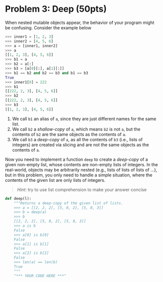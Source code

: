 # Problem 3: Deep (50pts)

When nested mutable objects appear, the behavior of your program might be confusing. Consider the example below

```python
>>> inner1 = [1, 2, 3]
>>> inner2 = [4, 5, 6]
>>> a = [inner1, inner2]
>>> a
[[1, 2, 3], [4, 5, 6]]
>>> b1 = a
>>> b2 = a[:]
>>> b3 = [a[0][:], a[1][:]]
>>> b1 == b2 and b2 == b3 and b1 == b3
True
>>> inner1[0] = 222
>>> b1
[[222, 2, 3], [4, 5, 6]]
>>> b2
[[222, 2, 3], [4, 5, 6]]
>>> b3
[[1, 2, 3], [4, 5, 6]]
```

1. We call `b1` an alias of `a`, since they are just different names for the same list.
2. We call `b2` a _shallow-copy_ of `a`, which means `b2` is not `a`, but the contents of `b2` are the same objects as the contents of `a`.
3. We call `b3` a _deep-copy_ of `a`, as all the contents of `b3` (i.e., lists of integers) are created via slicing and are not the same objects as the contents of `a`.

Now you need to implement a function `deep` to create a _deep-copy_ of a given non-empty list, whose contents are non-empty lists of integers. In the real-world, objects may be arbitrarily nested (e.g., lists of lists of lists of ...), but in this problem, you only need to handle a simple situation, where the contents of the given list are only lists of integers.

> _Hint_: try to use list comprehension to make your answer concise

```python
def deep(l):
    """Returns a deep-copy of the given list of lists.
    >>> a = [[2, 2, 2], [5, 0, 2], [5, 0, 3]]
    >>> b = deep(a)
    >>> b
    [[2, 2, 2], [5, 0, 2], [5, 0, 3]]
    >>> a is b
    False
    >>> a[0] is b[0]
    False
    >>> a[1] is b[1]
    False
    >>> a[2] is b[2]
    False
    >>> len(a) == len(b)
    True
    """
    "*** YOUR CODE HERE ***"
```
